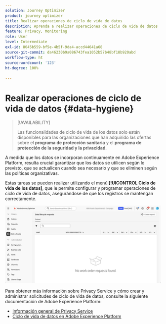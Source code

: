 ```yaml
---
solution: Journey Optimizer
product: journey optimizer
title: Realizar operaciones de ciclo de vida de datos
description: Aprenda a realizar operaciones de ciclo de vida de datos
feature: Privacy, Monitoring
role: User
level: Intermediate
exl-id: 8045b559-bf5e-4b5f-9da4-accd44641a68
source-git-commit: da46230b9a086743fea1052b57b48bf18b920abd
workflow-type: ht
source-wordcount: '123'
ht-degree: 100%

---
```


# Realizar operaciones de ciclo de vida de datos {#data-hygiene}

>[!AVAILABILITY]
>
>Las funcionalidades de ciclo de vida de los datos solo están disponibles para las organizaciones que han adquirido las ofertas sobre el **programa de protección sanitaria** y el **programa de protección de la seguridad y la privacidad**.

A medida que los datos se incorporan continuamente en Adobe Experience Platform, resulta crucial garantizar que los datos se utilicen según lo previsto, que se actualicen cuando sea necesario y que se eliminen según las políticas organizativas.

Estas tareas se pueden realizar utilizando el menú **[!UICONTROL Ciclo de vida de los datos]**, que le permite configurar y programar operaciones de ciclo de vida de datos, asegurándose de que los registros se mantengan correctamente.

![](assets/data-hygiene.png)

Para obtener más información sobre Privacy Service y cómo crear y administrar solicitudes de ciclo de vida de datos, consulte la siguiente documentación de Adobe Experience Platform:

* [Información general de Privacy Service](https://experienceleague.adobe.com/docs/experience-platform/privacy/home.html?lang=es)
* [Ciclo de vida de datos en Adobe Experience Platform](https://experienceleague.adobe.com/docs/experience-platform/hygiene/home.html?lang=es)
